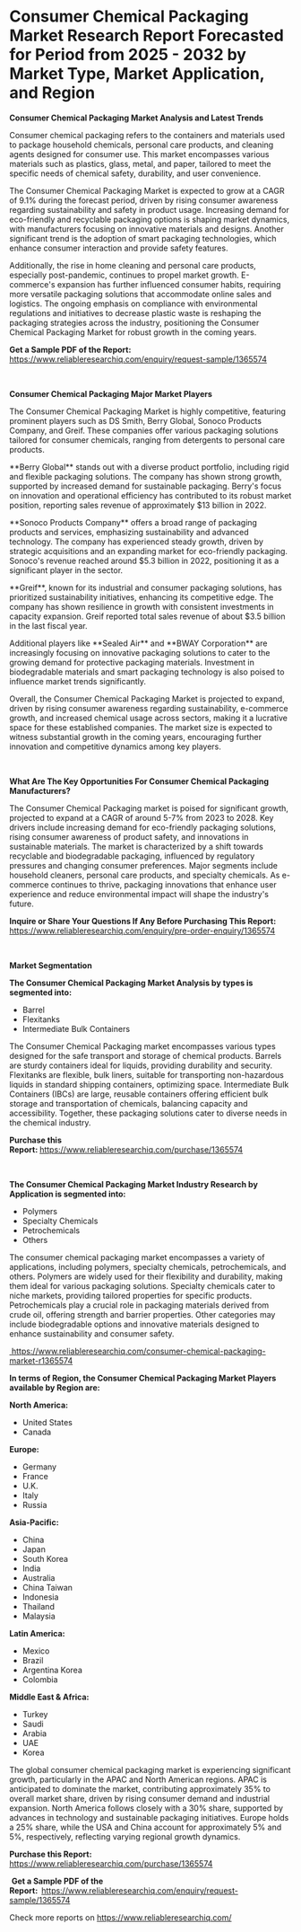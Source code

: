 <p><h1>Consumer Chemical Packaging Market Research Report Forecasted for Period from 2025 -  2032 by Market Type, Market Application, and Region</h1></p><p><strong>Consumer Chemical Packaging Market Analysis and Latest Trends</strong></p>
<p><p>Consumer chemical packaging refers to the containers and materials used to package household chemicals, personal care products, and cleaning agents designed for consumer use. This market encompasses various materials such as plastics, glass, metal, and paper, tailored to meet the specific needs of chemical safety, durability, and user convenience.</p><p>The Consumer Chemical Packaging Market is expected to grow at a CAGR of 9.1% during the forecast period, driven by rising consumer awareness regarding sustainability and safety in product usage. Increasing demand for eco-friendly and recyclable packaging options is shaping market dynamics, with manufacturers focusing on innovative materials and designs. Another significant trend is the adoption of smart packaging technologies, which enhance consumer interaction and provide safety features. </p><p>Additionally, the rise in home cleaning and personal care products, especially post-pandemic, continues to propel market growth. E-commerce's expansion has further influenced consumer habits, requiring more versatile packaging solutions that accommodate online sales and logistics. The ongoing emphasis on compliance with environmental regulations and initiatives to decrease plastic waste is reshaping the packaging strategies across the industry, positioning the Consumer Chemical Packaging Market for robust growth in the coming years.</p></p>
<p><strong>Get a Sample PDF of the Report:&nbsp;</strong> <a href="https://www.reliableresearchiq.com/enquiry/request-sample/1365574?utm_campaign=3279&utm_medium=2&utm_source=Github&utm_content=ia&utm_term=22032025&utm_id=consumer-chemical-packaging">https://www.reliableresearchiq.com/enquiry/request-sample/1365574</a></p>
<p>&nbsp;</p>
<p><strong>Consumer Chemical Packaging Major Market Players</strong></p>
<p><p>The Consumer Chemical Packaging Market is highly competitive, featuring prominent players such as DS Smith, Berry Global, Sonoco Products Company, and Greif. These companies offer various packaging solutions tailored for consumer chemicals, ranging from detergents to personal care products.</p><p>**Berry Global** stands out with a diverse product portfolio, including rigid and flexible packaging solutions. The company has shown strong growth, supported by increased demand for sustainable packaging. Berry's focus on innovation and operational efficiency has contributed to its robust market position, reporting sales revenue of approximately $13 billion in 2022.</p><p>**Sonoco Products Company** offers a broad range of packaging products and services, emphasizing sustainability and advanced technology. The company has experienced steady growth, driven by strategic acquisitions and an expanding market for eco-friendly packaging. Sonoco's revenue reached around $5.3 billion in 2022, positioning it as a significant player in the sector.</p><p>**Greif**, known for its industrial and consumer packaging solutions, has prioritized sustainability initiatives, enhancing its competitive edge. The company has shown resilience in growth with consistent investments in capacity expansion. Greif reported total sales revenue of about $3.5 billion in the last fiscal year.</p><p>Additional players like **Sealed Air** and **BWAY Corporation** are increasingly focusing on innovative packaging solutions to cater to the growing demand for protective packaging materials. Investment in biodegradable materials and smart packaging technology is also poised to influence market trends significantly.</p><p>Overall, the Consumer Chemical Packaging Market is projected to expand, driven by rising consumer awareness regarding sustainability, e-commerce growth, and increased chemical usage across sectors, making it a lucrative space for these established companies. The market size is expected to witness substantial growth in the coming years, encouraging further innovation and competitive dynamics among key players.</p></p>
<p>&nbsp;</p>
<p><strong>What Are The Key Opportunities For Consumer Chemical Packaging Manufacturers?</strong></p>
<p><p>The Consumer Chemical Packaging market is poised for significant growth, projected to expand at a CAGR of around 5-7% from 2023 to 2028. Key drivers include increasing demand for eco-friendly packaging solutions, rising consumer awareness of product safety, and innovations in sustainable materials. The market is characterized by a shift towards recyclable and biodegradable packaging, influenced by regulatory pressures and changing consumer preferences. Major segments include household cleaners, personal care products, and specialty chemicals. As e-commerce continues to thrive, packaging innovations that enhance user experience and reduce environmental impact will shape the industry's future.</p></p>
<p><strong>Inquire or Share Your Questions If Any Before Purchasing This Report:</strong> <a href="https://www.reliableresearchiq.com/enquiry/pre-order-enquiry/1365574?utm_campaign=3279&utm_medium=2&utm_source=Github&utm_content=ia&utm_term=22032025&utm_id=consumer-chemical-packaging">https://www.reliableresearchiq.com/enquiry/pre-order-enquiry/1365574</a></p>
<p>&nbsp;</p>
<p><strong>Market Segmentation</strong></p>
<p><strong>The Consumer Chemical Packaging Market Analysis by types is segmented into:</strong></p>
<p><ul><li>Barrel</li><li>Flexitanks</li><li>Intermediate Bulk Containers</li></ul></p>
<p><p>The Consumer Chemical Packaging market encompasses various types designed for the safe transport and storage of chemical products. Barrels are sturdy containers ideal for liquids, providing durability and security. Flexitanks are flexible, bulk liners, suitable for transporting non-hazardous liquids in standard shipping containers, optimizing space. Intermediate Bulk Containers (IBCs) are large, reusable containers offering efficient bulk storage and transportation of chemicals, balancing capacity and accessibility. Together, these packaging solutions cater to diverse needs in the chemical industry.</p></p>
<p><strong>Purchase this Report:&nbsp;</strong><a href="https://www.reliableresearchiq.com/purchase/1365574?utm_campaign=3279&utm_medium=2&utm_source=Github&utm_content=ia&utm_term=22032025&utm_id=consumer-chemical-packaging">https://www.reliableresearchiq.com/purchase/1365574</a></p>
<p>&nbsp;</p>
<p><strong>The Consumer Chemical Packaging Market Industry Research by Application is segmented into:</strong></p>
<p><ul><li>Polymers</li><li>Specialty Chemicals</li><li>Petrochemicals</li><li>Others</li></ul></p>
<p><p>The consumer chemical packaging market encompasses a variety of applications, including polymers, specialty chemicals, petrochemicals, and others. Polymers are widely used for their flexibility and durability, making them ideal for various packaging solutions. Specialty chemicals cater to niche markets, providing tailored properties for specific products. Petrochemicals play a crucial role in packaging materials derived from crude oil, offering strength and barrier properties. Other categories may include biodegradable options and innovative materials designed to enhance sustainability and consumer safety.</p></p>
<p><a href="https://www.reliableresearchiq.com/consumer-chemical-packaging-market-r1365574?utm_campaign=3279&utm_medium=2&utm_source=Github&utm_content=ia&utm_term=22032025&utm_id=consumer-chemical-packaging">&nbsp;https://www.reliableresearchiq.com/consumer-chemical-packaging-market-r1365574</a></p>
<p><strong>In terms of Region, the Consumer Chemical Packaging Market Players available by Region are:</strong></p>
<p>
    <p> <strong> North America: </strong>
        <ul>
            <li>United States</li>
            <li>Canada</li>
        </ul>
        </p> 
    <p> <strong> Europe: </strong>
        <ul>
            <li>Germany</li>
            <li>France</li>
            <li>U.K.</li>
            <li>Italy</li>
            <li>Russia</li>
        </ul>
        </p> 
    <p> <strong> Asia-Pacific: </strong>
        <ul>
            <li>China</li>
            <li>Japan</li>
            <li>South Korea</li>
            <li>India</li>
            <li>Australia</li>
            <li>China Taiwan</li>
            <li>Indonesia</li>
            <li>Thailand</li>
            <li>Malaysia</li>
        </ul>
        </p> 
    <p> <strong> Latin America: </strong>
        <ul>
            <li>Mexico</li>
            <li>Brazil</li>
            <li>Argentina Korea</li>
            <li>Colombia</li>
        </ul>
        </p> 
    <p> <strong> Middle East & Africa: </strong>
        <ul>
            <li>Turkey</li>
            <li>Saudi</li>
            <li>Arabia</li>
            <li>UAE</li>
            <li>Korea</li>
        </ul>
    </p>
    </p>
<p><p>The global consumer chemical packaging market is experiencing significant growth, particularly in the APAC and North American regions. APAC is anticipated to dominate the market, contributing approximately 35% to overall market share, driven by rising consumer demand and industrial expansion. North America follows closely with a 30% share, supported by advances in technology and sustainable packaging initiatives. Europe holds a 25% share, while the USA and China account for approximately 5% and 5%, respectively, reflecting varying regional growth dynamics.</p></p>
<p><strong>Purchase this Report: </strong><a href="https://www.reliableresearchiq.com/purchase/1365574?utm_campaign=3279&utm_medium=2&utm_source=Github&utm_content=ia&utm_term=22032025&utm_id=consumer-chemical-packaging">https://www.reliableresearchiq.com/purchase/1365574</a></p>
<p>&nbsp;<strong>Get a Sample PDF of the Report:&nbsp;&nbsp;</strong><a href="https://www.reliableresearchiq.com/enquiry/request-sample/1365574?utm_campaign=3279&utm_medium=2&utm_source=Github&utm_content=ia&utm_term=22032025&utm_id=consumer-chemical-packaging">https://www.reliableresearchiq.com/enquiry/request-sample/1365574</a></p>
<p><strong></strong></p>
<p>Check more reports on <a href="https://www.reliableresearchiq.com/?utm_campaign=3279&utm_medium=2&utm_source=Github&utm_content=ia&utm_term=22032025&utm_id=consumer-chemical-packaging">https://www.reliableresearchiq.com/</a></p>